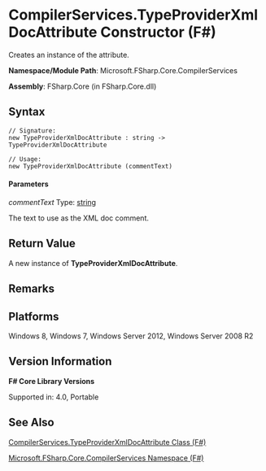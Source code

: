 # CompilerServices.TypeProviderXmlDocAttribute Constructor (F#)

Creates an instance of the attribute.

**Namespace/Module Path**: Microsoft.FSharp.Core.CompilerServices

**Assembly**: FSharp.Core (in FSharp.Core.dll)


## Syntax

```
// Signature:
new TypeProviderXmlDocAttribute : string -> TypeProviderXmlDocAttribute

// Usage:
new TypeProviderXmlDocAttribute (commentText)
```

#### Parameters
*commentText*
Type: [string](http://msdn.microsoft.com/en-us/library/12b97856-ec80-4f70-a018-afb0753f755a)


The text to use as the XML doc comment.




## Return Value
A new instance of **TypeProviderXmlDocAttribute**.


## Remarks

## Platforms
Windows 8, Windows 7, Windows Server 2012, Windows Server 2008 R2


## Version Information
**F# Core Library Versions**

Supported in: 4.0, Portable




## See Also
[CompilerServices.TypeProviderXmlDocAttribute Class &#40;F&#35;&#41;](CompilerServices.TypeProviderXmlDocAttribute+Class+%28FSharp%29.md)

[Microsoft.FSharp.Core.CompilerServices Namespace &#40;F&#35;&#41;](Microsoft.FSharp.Core.CompilerServices+Namespace+%28FSharp%29.md)

